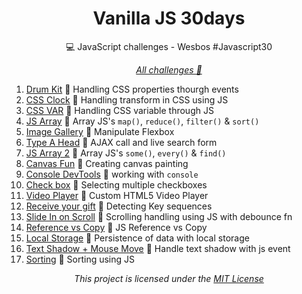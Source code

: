 <h1 align="center"> Vanilla JS 30days</h1>
<p align="center">💻 JavaScript challenges - Wesbos #Javascript30</p>

<p align="center"><i><a href="https://thilourenco.github.io/JS30days/">All challenges 🚀</a></i></p>

1. [Drum Kit](https://thilourenco.github.io/JS30days/01-DrumKit) 🚀 Handling CSS properties thourgh events
2. [CSS Clock](https://thilourenco.github.io/JS30days/02-CssClock) 🚀 Handling transform in CSS using JS
3. [CSS VAR](https://thilourenco.github.io/JS30days/03-CssVar) 🚀 Handling CSS variable through JS
4. [JS Array](https://thilourenco.github.io/JS30days/04-JSArrays) 🚀 Array JS's `map()`, `reduce()`, `filter()` & `sort()`
5. [Image Gallery](https://thilourenco.github.io/JS30days/05-ImageGallery) 🚀 Manipulate Flexbox
6. [Type A Head](https://thilourenco.github.io/JS30days/06-typeAHead) 🚀 AJAX call and live search form
7. [JS Array 2](https://thilourenco.github.io/JS30days/07-JSArrays2) 🚀 Array JS's `some()`, `every()` & `find()`
8. [Canvas Fun](https://thilourenco.github.io/JS30days/08-CanvasPaint) 🚀 Creating canvas painting
9. [Console DevTools](https://thilourenco.github.io/JS30days/09-DevToolsConsole) 🚀 working with `console`
10. [Check box](https://thilourenco.github.io/JS30days/10-CheckBoxes) 🚀 Selecting multiple checkboxes
11. [Video Player](https://thilourenco.github.io/JS30days/11-HtmlVideoPlay) 🚀 Custom HTML5 Video Player
12. [Receive your gift](https://thilourenco.github.io/JS30days/12-KeyDetection) 🚀 Detecting Key sequences
13. [Slide In on Scroll](https://thilourenco.github.io/JS30days/13-SlideInOnScroll) 🚀 Scrolling handling using JS with debounce fn
14. [Reference vs Copy](https://thilourenco.github.io/JS30days/14-ReferenceVsCopy/) 🚀 JS Reference vs Copy
15. [Local Storage](https://thilourenco.github.io/JS30days/15-LocalStorage) 🚀 Persistence of data with local storage
16. [Text Shadow + Mouse Move](https://thilourenco.github.io/JS30days/16-TextShadowMouseMove) 🚀 Handle text shadow with js event
17. [Sorting](https://thilourenco.github.io/JS30days/17-Sorting) 🚀 Sorting using JS 

<p align="center"><i>This project is licensed under the  <a href="/LICENSE">MIT License</a></i></p>